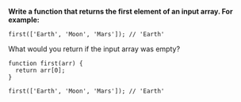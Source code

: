 **Write a function that returns the first element of an input array. For example:**

```
first(['Earth', 'Moon', 'Mars']); // 'Earth'
```

What would you return if the input array was empty?

```
function first(arr) {
  return arr[0];
}

first(['Earth', 'Moon', 'Mars']); // 'Earth'
```
